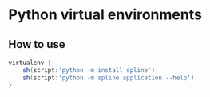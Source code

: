 # Python virtual environments


## How to use

```groovy
virtualenv {
    sh(script:'python -m install spline')
    sh(script:'python -m spline.application --help')
}
```
